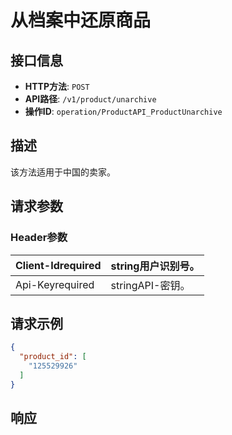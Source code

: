# 从档案中还原商品

## 接口信息

- **HTTP方法**: `POST`
- **API路径**: `/v1/product/unarchive`
- **操作ID**: `operation/ProductAPI_ProductUnarchive`

## 描述

该方法适用于中国的卖家。

## 请求参数

### Header参数

| Client-Idrequired | string用户识别号。 |
|---|---|
| Api-Keyrequired | stringAPI-密钥。 |

## 请求示例

```json
{
  "product_id": [
    "125529926"
  ]
}
```

## 响应
